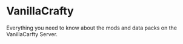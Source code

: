 # VanillaCrafty
Everything you need to know about the mods and data packs on the VanillaCarfty Server.
